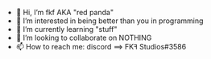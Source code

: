 - 👋 Hi, I’m fkf AKA "red panda"
- 👀 I’m interested in being better than you in programming
- 🌱 I’m currently learning "stuff"
- 💞️ I’m looking to collaborate on NOTHING
- 📫 How to reach me: discord ==> FKꟻ Studios#3586
